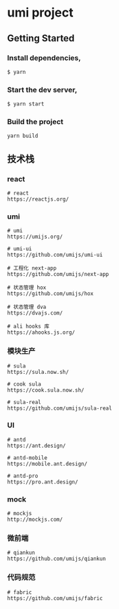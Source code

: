 # umi project

## Getting Started

### Install dependencies,

```bash
$ yarn
```

### Start the dev server,

```bash
$ yarn start
```

### Build the project

````
yarn build
````

## 技术栈

### react
````
# react
https://reactjs.org/
````

### umi
````
# umi
https://umijs.org/

# umi-ui
https://github.com/umijs/umi-ui

# 工程化 next-app
https://github.com/umijs/next-app

# 状态管理 hox
https://github.com/umijs/hox

# 状态管理 dva
https://dvajs.com/

# ali hooks 库
https://ahooks.js.org/
````

### 模块生产
````
# sula
https://sula.now.sh/

# cook sula
https://cook.sula.now.sh/

# sula-real
https://github.com/umijs/sula-real
````

### UI
````
# antd
https://ant.design/

# antd-mobile
https://mobile.ant.design/

# antd-pro
https://pro.ant.design/

````

### mock
````
# mockjs
http://mockjs.com/
````

### 微前端
````
# qiankun
https://github.com/umijs/qiankun
````

### 代码规范
````
# fabric
https://github.com/umijs/fabric
````
